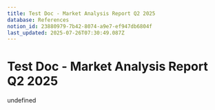 ```yaml
---
title: Test Doc - Market Analysis Report Q2 2025
database: References
notion_id: 23880979-7b42-8074-a9e7-ef947db6804f
last_updated: 2025-07-26T07:30:49.087Z
---
```


# Test Doc - Market Analysis Report Q2 2025

undefined